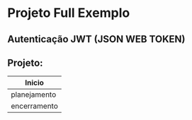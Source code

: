 # Projeto Full Exemplo

## Autenticação JWT (JSON WEB TOKEN)

## Projeto:

|          Inicio          | 
| ------------------------ | 
| planejamento | execução  |
|        encerramento      |
